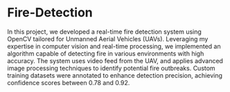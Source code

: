 # Fire-Detection
In this project, we developed a real-time fire detection system using OpenCV tailored for Unmanned Aerial Vehicles (UAVs).
Leveraging my expertise in computer vision and real-time processing, we implemented an algorithm capable of detecting fire
in various environments with high accuracy. The system uses video feed from the UAV, and applies advanced image processing
techniques to identify potential fire outbreaks. Custom training datasets were annotated to enhance detection precision, achieving
confidence scores between 0.78 and 0.92.
